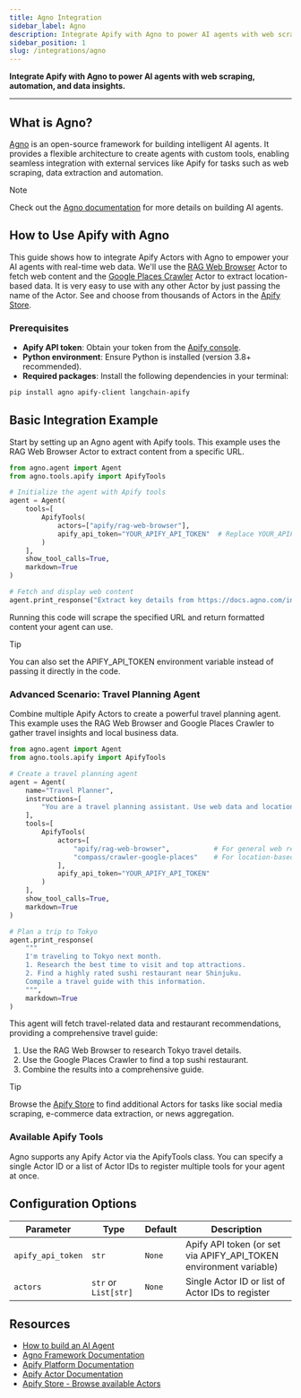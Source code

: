 ```yaml
---
title: Agno Integration
sidebar_label: Agno
description: Integrate Apify with Agno to power AI agents with web scraping, automation, and data insights.
sidebar_position: 1
slug: /integrations/agno
---
```


**Integrate Apify with Agno to power AI agents with web scraping, automation, and data insights.**

---

## What is Agno?

[Agno](https://docs.agno.com/) is an open-source framework for building intelligent AI agents. It provides a flexible architecture to create agents with custom tools, enabling seamless integration with external services like Apify for tasks such as web scraping, data extraction and automation.

> [!NOTE]
> Check out the [Agno documentation](https://docs.agno.com/introduction) for more details on building AI agents.

## How to Use Apify with Agno

This guide shows how to integrate Apify Actors with Agno to empower your AI agents with real-time web data. We'll use the [RAG Web Browser](https://apify.com/apify/rag-web-browser) Actor to fetch web content and the [Google Places Crawler](https://apify.com/compass/crawler-google-places) Actor to extract location-based data. It is very easy to use with any other Actor by just passing the name of the Actor. See and choose from thousands of Actors in the [Apify Store](https://apify.com/store).

### Prerequisites

- **Apify API token**: Obtain your token from the [Apify console](https://console.apify.com/account/integrations).  
- **Python environment**: Ensure Python is installed (version 3.8+ recommended).  
- **Required packages**: Install the following dependencies in your terminal:

```bash
pip install agno apify-client langchain-apify
```

## Basic Integration Example

Start by setting up an Agno agent with Apify tools. This example uses the RAG Web Browser Actor to extract content from a specific URL.

```python
from agno.agent import Agent
from agno.tools.apify import ApifyTools

# Initialize the agent with Apify tools
agent = Agent(
    tools=[
        ApifyTools(
            actors=["apify/rag-web-browser"],
            apify_api_token="YOUR_APIFY_API_TOKEN"  # Replace YOUR_APIFY_API_TOKEN with your token 
        )
    ],
    show_tool_calls=True,
    markdown=True
)

# Fetch and display web content
agent.print_response("Extract key details from https://docs.agno.com/introduction", markdown=True)
```

Running this code will scrape the specified URL and return formatted content your agent can use.

> [!TIP]
> You can also set the APIFY_API_TOKEN environment variable instead of passing it directly in the code.

### Advanced Scenario: Travel Planning Agent

Combine multiple Apify Actors to create a powerful travel planning agent. This example uses the RAG Web Browser and Google Places Crawler to gather travel insights and local business data.

```python
from agno.agent import Agent
from agno.tools.apify import ApifyTools

# Create a travel planning agent
agent = Agent(
    name="Travel Planner",
    instructions=[
        "You are a travel planning assistant. Use web data and location insights to provide detailed travel recommendations."
    ],
    tools=[
        ApifyTools(
            actors=[
                "apify/rag-web-browser",           # For general web research
                "compass/crawler-google-places"    # For location-based data
            ],
            apify_api_token="YOUR_APIFY_API_TOKEN"
        )
    ],
    show_tool_calls=True,
    markdown=True
)

# Plan a trip to Tokyo
agent.print_response(
    """
    I'm traveling to Tokyo next month.
    1. Research the best time to visit and top attractions.
    2. Find a highly rated sushi restaurant near Shinjuku.
    Compile a travel guide with this information.
    """,
    markdown=True
)
```

This agent will fetch travel-related data and restaurant recommendations, providing a comprehensive travel guide:

1. Use the RAG Web Browser to research Tokyo travel details.
2. Use the Google Places Crawler to find a top sushi restaurant.
3. Combine the results into a comprehensive guide.

> [!TIP]
> Browse the [Apify Store](https://apify.com/store) to find additional Actors for tasks like social media scraping, e-commerce data extraction, or news aggregation.

### Available Apify Tools

Agno supports any Apify Actor via the ApifyTools class. You can specify a single Actor ID or a list of Actor IDs to register multiple tools for your agent at once.

## Configuration Options

| Parameter                    | Type                | Default | Description                                                        |
| ---------------------------- | ------------------- | ------- | ------------------------------------------------------------------ |
| `apify_api_token`            | `str`               | `None`  | Apify API token (or set via APIFY_API_TOKEN environment variable)  |
| `actors`                     | `str` or `List[str]`| `None`  | Single Actor ID or list of Actor IDs to register                   |

## Resources

- [How to build an AI Agent](https://blog.apify.com/how-to-build-an-ai-agent/)
- [Agno Framework Documentation](https://docs.agno.com)
- [Apify Platform Documentation](https://docs.apify.com)
- [Apify Actor Documentation](https://docs.apify.com/actors)
- [Apify Store - Browse available Actors](https://apify.com/store)
